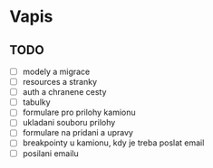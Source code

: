 # Vapis

## TODO

- [ ] modely a migrace
- [ ] resources a stranky
- [ ] auth a chranene cesty
- [ ] tabulky
- [ ] formulare pro prilohy kamionu
- [ ] ukladani souboru prilohy
- [ ] formulare na pridani a upravy
- [ ] breakpointy u kamionu, kdy je treba poslat email
- [ ] posilani emailu
